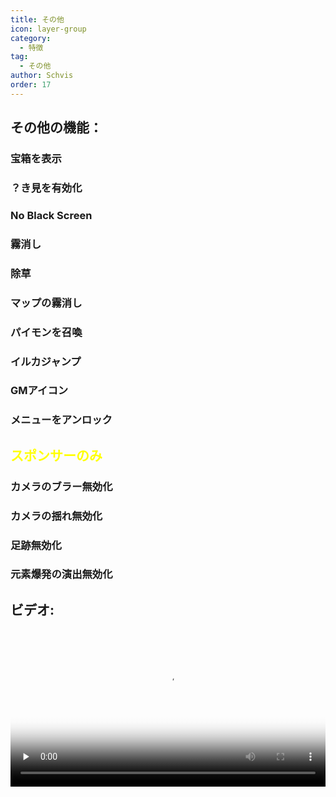 ```yaml
---
title: その他
icon: layer-group
category:
  - 特徴
tag:
  - その他
author: Schvis
order: 17
---
```


## その他の機能：
### 宝箱を表示
### ？き見を有効化
### No Black Screen
### 霧消し
### 除草
### マップの霧消し
### パイモンを召喚
### イルカジャンプ
### GMアイコン
### メニューをアンロック
## <span style='color:yellow;'>スポンサーのみ</span>
### カメラのブラー無効化
### カメラの揺れ無効化
### 足跡無効化
### 元素爆発の演出無効化

## ビデオ:

<video controls preload="none" width="100%" poster="https://nextcloud.atruicardona.xyz/s/eMP6xMRxWbfSqti/preview"><source src="https://nextcloud.atruicardona.xyz/s/eMP6xMRxWbfSqti/download" type="video/mp4"></video>
